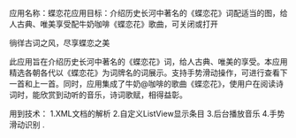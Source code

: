 应用名称：蝶恋花应用目标：介绍历史长河中著名的《蝶恋花》词配适当的图，给人古典、唯美享受配牛奶咖啡《蝶恋花》歌曲，可关闭或打开

徜徉古词之风，尽享蝶恋之美

此应用旨在介绍历史长河中著名的《蝶恋花》词，给人古典、唯美的享受。本应用精选各朝各代以《蝶恋花》为词牌名的词展示。支持手势滑动操作，可进行查看下一首和上一首。同时，应用集成了牛奶@咖啡的歌曲《蝶恋花》，使用户在阅读诗词时，能欣赏到动听的音乐，诗词歌赋，相得益彰。

用到技术： 1.XML文档的解析 2.自定义ListView显示条目 3.后台播放音乐 4.手势滑动识别
.
